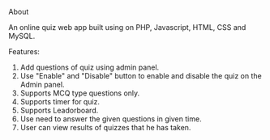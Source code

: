 About

An online quiz web app built using on PHP, Javascript, HTML, CSS and MySQL. 

Features: 

1. Add questions of quiz using admin panel.
2. Use "Enable" and "Disable" button to enable and disable the quiz on the Admin panel.
3. Supports MCQ type questions only.
4. Supports timer for quiz.
5. Supports Leadorboard.
6. Use need to answer the given questions in given time.
7. User can view results of quizzes that he has taken.
